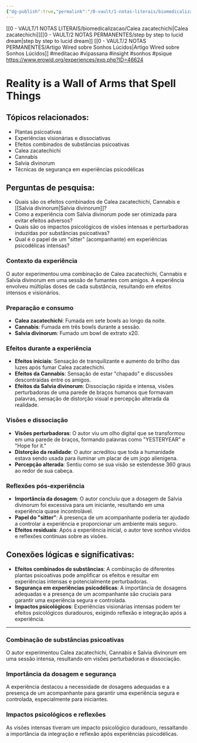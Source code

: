```yaml
---
{"dg-publish":true,"permalink":"/0-vault/1-notas-literais/biomedicalizacao/calea-zacatechichi-erowid-8/","tags":["meditacao","vipassana","insight","sonhos","psique"],"dgHomeLink":true,"dgShowLocalGraph":true,"dgShowFileTree":true,"dgEnableSearch":true}
---
```


[[0 - VAULT/1 NOTAS LITERAIS/biomedicalizacao/Calea zacatechichi\|Calea zacatechichi]][[0 - VAULT/2 NOTAS PERMANENTES/step by step to lucid dream\|step by step to lucid dream]]
[[0 - VAULT/2 NOTAS PERMANENTES/Artigo Wired sobre Sonhos Lúcidos\|Artigo Wired sobre Sonhos Lúcidos]]
#meditacao #vipassana #insight #sonhos #psique 
https://www.erowid.org/experiences/exp.php?ID=46624

# Reality is a Wall of Arms that Spell Things

## Tópicos relacionados:

- Plantas psicoativas
- Experiências visionárias e dissociativas
- Efeitos combinados de substâncias psicoativas
- Calea zacatechichi
- Cannabis
- Salvia divinorum
- Técnicas de segurança em experiências psicodélicas

## Perguntas de pesquisa:

- Quais são os efeitos combinados de Calea zacatechichi, Cannabis e [[Salvia divinorum\|Salvia divinorum]]?
- Como a experiência com Salvia divinorum pode ser otimizada para evitar efeitos adversos?
- Quais são os impactos psicológicos de visões intensas e perturbadoras induzidas por substâncias psicoativas?
- Qual é o papel de um "sitter" (acompanhante) em experiências psicodélicas intensas?

### **Contexto da experiência**

O autor experimentou uma combinação de Calea zacatechichi, Cannabis e Salvia divinorum em uma sessão de fumantes com amigos. A experiência envolveu múltiplas doses de cada substância, resultando em efeitos intensos e visionários.

### **Preparação e consumo**

- **Calea zacatechichi**: Fumada em sete bowls ao longo da noite.
- **Cannabis**: Fumada em três bowls durante a sessão.
- **Salvia divinorum**: Fumado um bowl de extrato x20.

### **Efeitos durante a experiência**

- **Efeitos iniciais**: Sensação de tranquilizante e aumento do brilho das luzes após fumar Calea zacatechichi.
- **Efeitos da Cannabis**: Sensação de estar "chapado" e discussões descontraídas entre os amigos.
- **Efeitos da Salvia divinorum**: Dissociação rápida e intensa, visões perturbadoras de uma parede de braços humanos que formavam palavras, sensação de distorção visual e percepção alterada da realidade.

### **Visões e dissociação**

- **Visões perturbadoras**: O autor viu um olho digital que se transformou em uma parede de braços, formando palavras como "YESTERYEAR" e "Hope for it."
- **Distorção da realidade**: O autor acreditou que toda a humanidade estava sendo usada para iluminar um placar de um jogo alienígena.
- **Percepção alterada**: Sentiu como se sua visão se estendesse 360 graus ao redor de sua cabeça.

### **Reflexões pós-experiência**

- **Importância da dosagem**: O autor concluiu que a dosagem de Salvia divinorum foi excessiva para um iniciante, resultando em uma experiência quase incontrolável.
- **Papel do "sitter"**: A presença de um acompanhante poderia ter ajudado a controlar a experiência e proporcionar um ambiente mais seguro.
- **Efeitos residuais**: Após a experiência inicial, o autor teve sonhos vívidos e reflexões contínuas sobre as visões.

## Conexões lógicas e significativas:

- **Efeitos combinados de substâncias**: A combinação de diferentes plantas psicoativas pode amplificar os efeitos e resultar em experiências intensas e potencialmente perturbadoras.
- **Segurança em experiências psicodélicas**: A importância de dosagens adequadas e a presença de um acompanhante são cruciais para garantir uma experiência segura e controlada.
- **Impactos psicológicos**: Experiências visionárias intensas podem ter efeitos psicológicos duradouros, exigindo reflexão e integração após a experiência.

---

### **Combinação de substâncias psicoativas**

O autor experimentou Calea zacatechichi, Cannabis e Salvia divinorum em uma sessão intensa, resultando em visões perturbadoras e dissociação.

### **Importância da dosagem e segurança**

A experiência destacou a necessidade de dosagens adequadas e a presença de um acompanhante para garantir uma experiência segura e controlada, especialmente para iniciantes.

### **Impactos psicológicos e reflexões**

As visões intensas tiveram um impacto psicológico duradouro, ressaltando a importância da integração e reflexão após experiências psicodélicas.